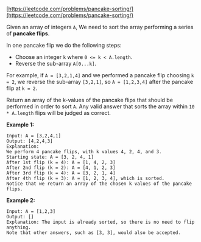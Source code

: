 [https://leetcode.com/problems/pancake-sorting/](https://leetcode.com/problems/pancake-sorting/)

Given an array of integers `A`, We need to sort the array performing a series of **pancake flips**.

In one pancake flip we do the following steps:

- Choose an integer `k` where `0 <= k < A.length`.
- Reverse the sub-array `A[0...k]`.

For example, if `A = [3,2,1,4]` and we performed a pancake flip choosing `k = 2`, we reverse the sub-array `[3,2,1]`, so `A = [1,2,3,4]` after the pancake flip at `k = 2`.

Return an array of the k-values of the pancake flips that should be performed in order to sort `A`. Any valid answer that sorts the array within `10 * A.length` flips will be judged as correct.

**Example 1:**
```
Input: A = [3,2,4,1]
Output: [4,2,4,3]
Explanation: 
We perform 4 pancake flips, with k values 4, 2, 4, and 3.
Starting state: A = [3, 2, 4, 1]
After 1st flip (k = 4): A = [1, 4, 2, 3]
After 2nd flip (k = 2): A = [4, 1, 2, 3]
After 3rd flip (k = 4): A = [3, 2, 1, 4]
After 4th flip (k = 3): A = [1, 2, 3, 4], which is sorted.
Notice that we return an array of the chosen k values of the pancake flips.
```

**Example 2:**
```
Input: A = [1,2,3]
Output: []
Explanation: The input is already sorted, so there is no need to flip anything.
Note that other answers, such as [3, 3], would also be accepted.
```
